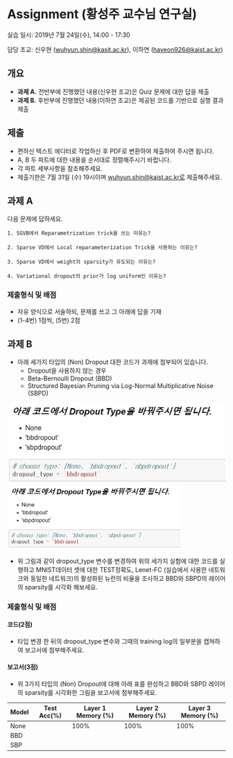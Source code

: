 # Assignment (황성주 교수님 연구실)

실습 일시: 2019년 7월 24일(수), 14:00 - 17:30

담당 조교: 신우현 (wuhyun.shin@kasit.ac.kr), 이하연 (hayeon926@kaist.ac.kr)

## 개요
* **과제 A.** 전반부에 진행했던 내용(신우현 조교)은 Quiz 문제에 대한 답을 제출 
* **과제 B.** 후반부에 진행했던 내용(이하연 조교)은 제공된 코드를 기반으로 실행 결과 제출

## 제출

* 편하신 텍스트 에디터로 작업하신 후 PDF로 변환하여 제출하여 주시면 됩니다.
* A, B 두 파트에 대한 내용을 순서대로 정렬해주시기 바랍니다.
* 각 파트 세부사항을 참조해주세요. 
* 제출기한은 7월 31일 (수) 19시이며 wuhyun.shin@kaist.ac.kr로 제출해주세요.


## 과제 A 

다음 문제에 답하세요.

	1. SGVB에서 Reparametrization trick을 쓰는 이유는?
	
	2. Sparse VD에서 Local reparameterization Trick을 사용하는 이유는?
	
	3. Sparse VD에서 weight의 sparsity가 유도되는 이유는?
	
	4. Variational dropout의 prior가 log uniform인 이유는?

### 제출형식 및 배점
* 자유 양식으로 서술하되, 문제를 쓰고 그 아래에 답을 기재
* (1-4번) 1점씩, (5번) 2점 

## 과제 B

* 아래 세가지 타입의 (Non) Dropout 대한 코드가 과제에 첨부되어 있습니다.
	* Dropout을 사용하지 않는 경우
	* Beta-Bernoulli Dropout (BBD)
	* Structured Bayesian Pruning via Log-Normal Multiplicative Noise (SBPD)

![](./fig.jpg)
<img src="./fig.jpg" width="400">

* 위 그림과 같이 dropout_type 변수를 변경하여 위의 세가지 실험에 대한 코드를 실행하고 MNIST데이터 셋에 대한 TEST정확도, Lenet-FC (실습에서 사용한 네트워크와 동일한 네트워크)의 활성화된 뉴런의 비율을 조사하고 BBD와 SBPD의 레이어의 sparsity를 시각화 해보세요. 

### 제출형식 및 배점

#### 코드(2점)
* 타입 변경 한 뒤의 dropout_type 변수와 그때의 training log의 일부분을 캡쳐하여 보고서에 첨부해주세요.
#### 보고서(3점) 
* 위 3가지 타입의 (Non) Dropout에 대해 아래 표를 완성하고 BBD와 SBPD 레이어의 sparsity를 시각화한 그림을 보고서에 첨부해주세요. 
  
| Model | Test Acc(%) | Layer 1 Memory (%) | Layer 2 Memory (%) | Layer 3 Memory (%) |
|-------|-------------|--------------------|--------------------|--------------------|
| None  |             | 100%               | 100%               | 100%               |
| BBD   |             |                    |                    |                    |
| SBP   |             |                    |                    |                    |

